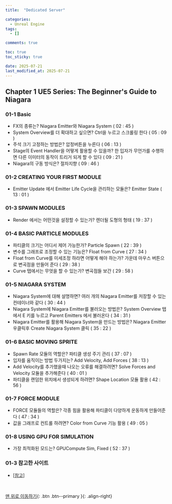 ```yaml
---
title:  "Dedicated Server"

categories:
  - Unreal Engine
tags:
  - []

comments: true

toc: true
toc_sticky: true

date: 2025-07-21
last_modified_at: 2025-07-21
---
```


## Chapter 1 UE5 Series: The Beginner's Guide to Niagara

### 01-1 Basic
- FX의 종류는? Niagara Emitter와 Niagara System ( 02 : 45 )
- System Overview를 더 확대하고 싶으면? Ctrl을 누르고 스크롤링 한다 ( 05 : 09 )
- 주석 크기 고정하는 방법은? 압정버튼을 누른다 ( 06 : 13 )
- Stage의 Event Handler을 어떻게 활용할 수 있을까? 한 입자가 무언가를 수행하면 다른 이미터의 동작이 트리거 되게 할 수 있다 ( 09 : 21 )
- Niagara의 구동 방식은? 절차지향 ( 09 : 46 )

### 01-2 CREATING YOUR FIRST MODULE
- Emitter Update 에서 Emitter Life Cycle을 관리하는 모듈은? Emitter State ( 13 : 01 )

### 01-3 SPAWN MODULES
- Render 에서는 어떤것을 설정할 수 있는가? 렌더될 도형의 형태 ( 19 : 37 )

### 01-4 BASIC PARTICLE MODULES
- 파티클의 크기는 어디서 제어 가능한가? Particle Spawn ( 22 : 39 )
- 변수를 그래프로 조정할 수 있는 기능은? Float from Curve ( 27 : 34 )
- Float from Curve를 미세조정 하라면 어떻게 해야 하는가? 가운데 마우스 버튼으로 변곡점을 만들어 준다 ( 29 : 38 )
- Curve 탭에서는 무엇을 할 수 있는가? 변곡점들 보간 ( 29 : 58 )

### 01-5 NIAGARA SYSTEM
- Niagara System에 대해 설명하면? 여러 개의 Niagara Emitter를 저장할 수 있는 컨테이너와 같다 ( 30 : 44 )
- Niagara System에 Niagara Emitter를 불러오는 방법은? System Overview 탭에서 E 키를 누르고 Parent Emitters 에서 불러온다 ( 34 : 31 )
- Niagara Emitter를 활용해 Niagara System을 만드는 방법은? Niagara Emitter 우클릭후 Create Niagara System 클릭 ( 35 : 22 )

### 01-6 BASIC MOVING SPRITE
- Spawn Rate 모듈의 역할은? 파티클 생성 주기 관리 ( 37 : 07 )
- 입자를 움직이는 방법 두가지는? Add Velocity, Add Forces ( 38 : 13 )
- Add Velocity를 추가했을때 나오는 오류를 해결하려면? Solve Forces and Velocity 모듈을 추가해준다 ( 40 : 01 )
- 파티클을 랜덤한 위치에서 생성되게 하려면? Shape Location 모듈 활용 ( 42 : 56 )

### 01-7 FORCE MODULE
- FORCE 모듈들의 역할은? 각종 힘을 활용해 파티클이 다양하게 운동하게 만들어준다 ( 47 : 34 )
- 값을 그래프로 컨트롤 하려면? Color from Curve 기능 활용 ( 49 : 05 )

### 01-8 USING GPU FOR SIMULATION
- 가장 최적화된 모드는? GPUCompute Sim, Fixed ( 52 : 37 )

### 01-3 참고한 사이트
- [[참고](https://www.youtube.com/watch?v=SAAZRWBry_I&t=1156s)]

<br>

[맨 위로 이동하기](#){: .btn .btn--primary }{: .align-right}